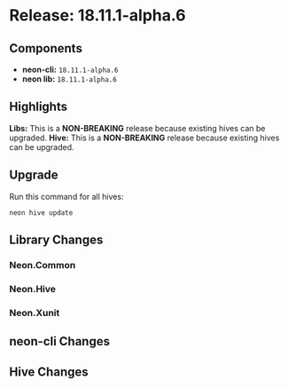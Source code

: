 # Release: 18.11.1-alpha.6

## Components

* **neon-cli:** `18.11.1-alpha.6`
* **neon lib:** `18.11.1-alpha.6`

## Highlights

**Libs:** This is a **NON-BREAKING** release because existing hives can be upgraded.
**Hive:** This is a **NON-BREAKING** release because existing hives can be upgraded.

## Upgrade

Run this command for all hives:

```
neon hive update
```

## Library Changes

### Neon.Common

### Neon.Hive

### Neon.Xunit


## neon-cli Changes


## Hive Changes


